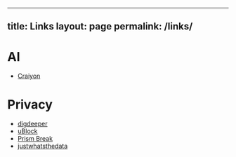  ---
title: Links
layout: page
permalink: /links/
---

# AI
-  [Craiyon](https://www.craiyon.com/)

# Privacy
- [digdeeper](https://digdeeper.club/)
- [uBlock](https://github.com/gorhill/uBlock)
- [Prism Break](https://prism-break.org/)
- [justwhatsthedata](https://justwhatsthedata.github.io/)